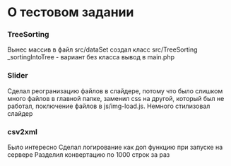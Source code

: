 # О тестовом задании
### TreeSorting
Вынес массив в файл src/dataSet
создал класс src/TreeSorting
_sortingIntoTree - вариант без класса
вывод в main.php
### Slider
Сделал реогранизацию файлов в слайдере, потому что было слишком много файлов в главной папке, заменил css на другой, который был не работал, поключение файлов в js/img-load.js. Немного стилизовал слайдер
### csv2xml
Было интересно
Сделал логирование как доп функцию при запуске на сервере
Разделил конвертацию по 1000 строк за раз


